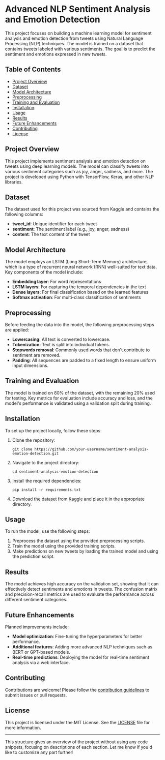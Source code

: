 
# Advanced NLP Sentiment Analysis and Emotion Detection

This project focuses on building a machine learning model for sentiment analysis and emotion detection from tweets using Natural Language Processing (NLP) techniques. The model is trained on a dataset that contains tweets labeled with various sentiments. The goal is to predict the sentiment and emotions expressed in new tweets.

## Table of Contents

- [Project Overview](#project-overview)
- [Dataset](#dataset)
- [Model Architecture](#model-architecture)
- [Preprocessing](#preprocessing)
- [Training and Evaluation](#training-and-evaluation)
- [Installation](#installation)
- [Usage](#usage)
- [Results](#results)
- [Future Enhancements](#future-enhancements)
- [Contributing](#contributing)
- [License](#license)

## Project Overview

This project implements sentiment analysis and emotion detection on tweets using deep learning models. The model can classify tweets into various sentiment categories such as joy, anger, sadness, and more. The project is developed using Python with TensorFlow, Keras, and other NLP libraries.

## Dataset

The dataset used for this project was sourced from Kaggle and contains the following columns:
- **tweet_id**: Unique identifier for each tweet
- **sentiment**: The sentiment label (e.g., joy, anger, sadness)
- **content**: The text content of the tweet

## Model Architecture

The model employs an LSTM (Long Short-Term Memory) architecture, which is a type of recurrent neural network (RNN) well-suited for text data. Key components of the model include:
- **Embedding layer**: For word representations
- **LSTM layers**: For capturing the temporal dependencies in the text
- **Dense layers**: For final classification based on the learned features
- **Softmax activation**: For multi-class classification of sentiments

## Preprocessing

Before feeding the data into the model, the following preprocessing steps are applied:
- **Lowercasing**: All text is converted to lowercase.
- **Tokenization**: Text is split into individual tokens.
- **Stopwords removal**: Commonly used words that don't contribute to sentiment are removed.
- **Padding**: All sequences are padded to a fixed length to ensure uniform input dimensions.

## Training and Evaluation

The model is trained on 80% of the dataset, with the remaining 20% used for testing. Key metrics for evaluation include accuracy and loss, and the model's performance is validated using a validation split during training.

## Installation

To set up the project locally, follow these steps:

1. Clone the repository:
    ```
    git clone https://github.com/your-username/sentiment-analysis-emotion-detection.git
    ```

2. Navigate to the project directory:
    ```
    cd sentiment-analysis-emotion-detection
    ```

3. Install the required dependencies:
    ```
    pip install -r requirements.txt
    ```

4. Download the dataset from [Kaggle](https://www.kaggle.com) and place it in the appropriate directory.

## Usage

To run the model, use the following steps:

1. Preprocess the dataset using the provided preprocessing scripts.
2. Train the model using the provided training scripts.
3. Make predictions on new tweets by loading the trained model and using the prediction script.

## Results

The model achieves high accuracy on the validation set, showing that it can effectively detect sentiments and emotions in tweets. The confusion matrix and precision-recall metrics are used to evaluate the performance across different sentiment categories.

## Future Enhancements

Planned improvements include:
- **Model optimization**: Fine-tuning the hyperparameters for better performance.
- **Additional features**: Adding more advanced NLP techniques such as BERT or GPT-based models.
- **Real-time predictions**: Deploying the model for real-time sentiment analysis via a web interface.

## Contributing

Contributions are welcome! Please follow the [contribution guidelines](CONTRIBUTING.md) to submit issues or pull requests.

## License

This project is licensed under the MIT License. See the [LICENSE](LICENSE) file for more information.

---

This structure gives an overview of the project without using any code snippets, focusing on descriptions of each section. Let me know if you'd like to customize any part further!
